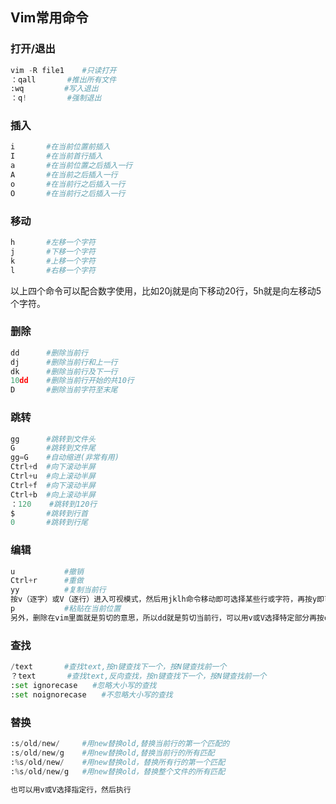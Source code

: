 ## Vim常用命令

### 打开/退出

```python
vim -R file1	#只读打开
：qall		#推出所有文件
:wq			#写入退出
：q!			#强制退出
```

### 插入

```python
i		#在当前位置前插入
I		#在当前首行插入
a		#在当前位置之后插入一行
A		#在当前之后插入一行
o		#在当前行之后插入一行
O		#在当前行之后插入一行
```

### 移动

```python
h		#左移一个字符
j		#下移一个字符
k		#上移一个字符
l		#右移一个字符
```

以上四个命令可以配合数字使用，比如20j就是向下移动20行，5h就是向左移动5个字符。

### 删除

```python 
dd		#删除当前行
dj		#删除当前行和上一行
dk		#删除当前行及下一行
10dd	#删除当前行开始的共10行
D		#删除当前字符至末尾
```

### 跳转

```python
gg		#跳转到文件头
G		#跳转到文件尾
gg=G	#自动缩进(非常有用)
Ctrl+d	#向下滚动半屏
Ctrl+u	#向上滚动半屏
Ctrl+f	#向下滚动半屏
Ctrl+b	#向上滚动半屏
：120	#跳转到120行
$		#跳转到行首
0		#跳转到行尾
```

### 编辑

```python
u			#撤销
Ctrl+r		#重做
yy			#复制当前行
按v（逐字）或V（逐行）进入可视模式，然后用jklh命令移动即可选择某些行或字符，再按y即可复制任意部分
p 			#粘贴在当前位置
另外，删除在vim里面就是剪切的意思，所以dd就是剪切当前行，可以用v或V选择特定部分再按d就是任意剪切了
```

### 查找

```python
/text		#查找text,按n键查找下一个，按N键查找前一个
？text		#查找text,反向查找，按n键查找下一个，按N键查找前一个
:set ignorecase　　#忽略大小写的查找
:set noignorecase　　#不忽略大小写的查找
```

### 替换

```python
:s/old/new/		#用new替换old,替换当前行的第一个匹配的
:s/old/new/g	#用new替换old,替换当前行的所有匹配
:%s/old/new/ 	#用new替换old，替换所有行的第一个匹配
:%s/old/new/g 	#用new替换old，替换整个文件的所有匹配
    
也可以用v或V选择指定行，然后执行
```





